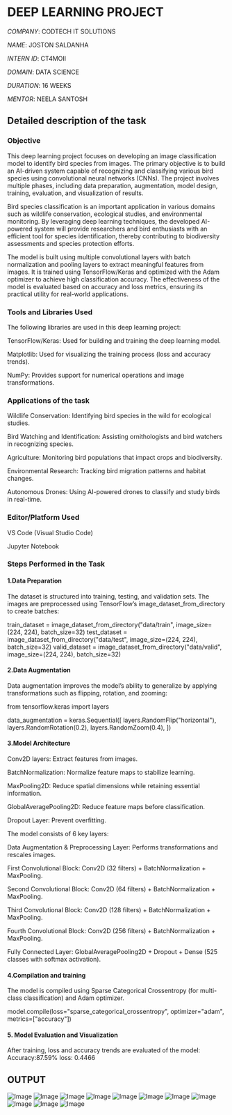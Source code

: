 # DEEP LEARNING PROJECT

*COMPANY*: CODTECH IT SOLUTIONS

*NAME*: JOSTON SALDANHA

*INTERN ID*: CT4MOII

*DOMAIN*: DATA SCIENCE

*DURATION*: 16 WEEKS

*MENTOR*: NEELA SANTOSH

## Detailed description of the task

### Objective

This deep learning project focuses on developing an image classification model to identify bird species from images. The primary objective is to build an AI-driven system capable of recognizing and classifying various bird species using convolutional neural networks (CNNs). The project involves multiple phases, including data preparation, augmentation, model design, training, evaluation, and visualization of results.

Bird species classification is an important application in various domains such as wildlife conservation, ecological studies, and environmental monitoring. By leveraging deep learning techniques, the developed AI-powered system will provide researchers and bird enthusiasts with an efficient tool for species identification, thereby contributing to biodiversity assessments and species protection efforts.

The model is built using multiple convolutional layers with batch normalization and pooling layers to extract meaningful features from images. It is trained using TensorFlow/Keras and optimized with the Adam optimizer to achieve high classification accuracy. The effectiveness of the model is evaluated based on accuracy and loss metrics, ensuring its practical utility for real-world applications.

### Tools and Libraries Used

The following libraries are used in this deep learning project:

TensorFlow/Keras: Used for building and training the deep learning model.

Matplotlib: Used for visualizing the training process (loss and accuracy trends).

NumPy: Provides support for numerical operations and image transformations.

### Applications of the task

Wildlife Conservation: Identifying bird species in the wild for ecological studies.

Bird Watching and Identification: Assisting ornithologists and bird watchers in recognizing species.

Agriculture: Monitoring bird populations that impact crops and biodiversity.

Environmental Research: Tracking bird migration patterns and habitat changes.

Autonomous Drones: Using AI-powered drones to classify and study birds in real-time.

### Editor/Platform Used

VS Code (Visual Studio Code)

Jupyter Notebook


### Steps Performed in the Task

#### 1.Data Preparation

The dataset is structured into training, testing, and validation sets. The images are preprocessed using TensorFlow’s image_dataset_from_directory to create batches:

train_dataset = image_dataset_from_directory("data/train", image_size=(224, 224), batch_size=32)
test_dataset = image_dataset_from_directory("data/test", image_size=(224, 224), batch_size=32)
valid_dataset = image_dataset_from_directory("data/valid", image_size=(224, 224), batch_size=32)

#### 2.Data Augmentation

Data augmentation improves the model’s ability to generalize by applying transformations such as flipping, rotation, and zooming:

from tensorflow.keras import layers

data_augmentation = keras.Sequential([
    layers.RandomFlip("horizontal"),
    layers.RandomRotation(0.2),
    layers.RandomZoom(0.4),
])

#### 3.Model Architecture

Conv2D layers: Extract features from images.

BatchNormalization: Normalize feature maps to stabilize learning.

MaxPooling2D: Reduce spatial dimensions while retaining essential information.

GlobalAveragePooling2D: Reduce feature maps before classification.

Dropout Layer: Prevent overfitting.

The model consists of 6 key layers:

Data Augmentation & Preprocessing Layer: Performs transformations and rescales images.

First Convolutional Block: Conv2D (32 filters) + BatchNormalization + MaxPooling.

Second Convolutional Block: Conv2D (64 filters) + BatchNormalization + MaxPooling.

Third Convolutional Block: Conv2D (128 filters) + BatchNormalization + MaxPooling.

Fourth Convolutional Block: Conv2D (256 filters) + BatchNormalization + MaxPooling.

Fully Connected Layer: GlobalAveragePooling2D + Dropout + Dense (525 classes with softmax activation).


#### 4.Compilation and training

The model is compiled using Sparse Categorical Crossentropy (for multi-class classification) and Adam optimizer.

model.compile(loss="sparse_categorical_crossentropy",
              optimizer="adam",
              metrics=["accuracy"])


#### 5. Model Evaluation and Visualization

After training, loss and accuracy trends are evaluated of the model:
Accuracy:87.59% 
loss: 0.4466


## OUTPUT 

![Image](https://github.com/user-attachments/assets/aca138d7-3470-4e6f-b1da-174c112b33f4)
![Image](https://github.com/user-attachments/assets/ca18fbe5-7c6b-4fe8-90b2-abf3477d2a29)
![Image](https://github.com/user-attachments/assets/bb3bfdeb-82e4-47ff-8ef3-5fd8b252f02a)
![Image](https://github.com/user-attachments/assets/cdbe3aa3-8869-4223-b4be-224423978779)
![Image](https://github.com/user-attachments/assets/63033944-9b3d-46e7-a679-ec88dd093f95)
![Image](https://github.com/user-attachments/assets/6b1b892b-ee9f-45a7-875e-8806f6c5524f)
![Image](https://github.com/user-attachments/assets/39bfd6a0-542c-4bc6-9063-4b57822ff112)
![Image](https://github.com/user-attachments/assets/bc089675-38a4-4fb6-936e-31ac82eea4fb)
![Image](https://github.com/user-attachments/assets/6b63ae1c-9fb7-4c75-8f0f-68911aedcb36)
![Image](https://github.com/user-attachments/assets/7316d92d-9def-4f41-8fdd-20e2700cb47c)
![Image](https://github.com/user-attachments/assets/1f3739e3-9ee1-4e07-b682-380e02c737d7)
